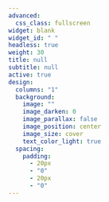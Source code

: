 ```yaml
---
advanced:
  css_class: fullscreen
widget: blank
widget_id: " "
headless: true
weight: 30
title: null
subtitle: null
active: true
design:
  columns: "1"
  background:
    image: ""
    image_darken: 0
    image_parallax: false
    image_position: center
    image_size: cover
    text_color_light: true
  spacing:
    padding:
      - 20px
      - "0"
      - 20px
      - "0"
---
```

